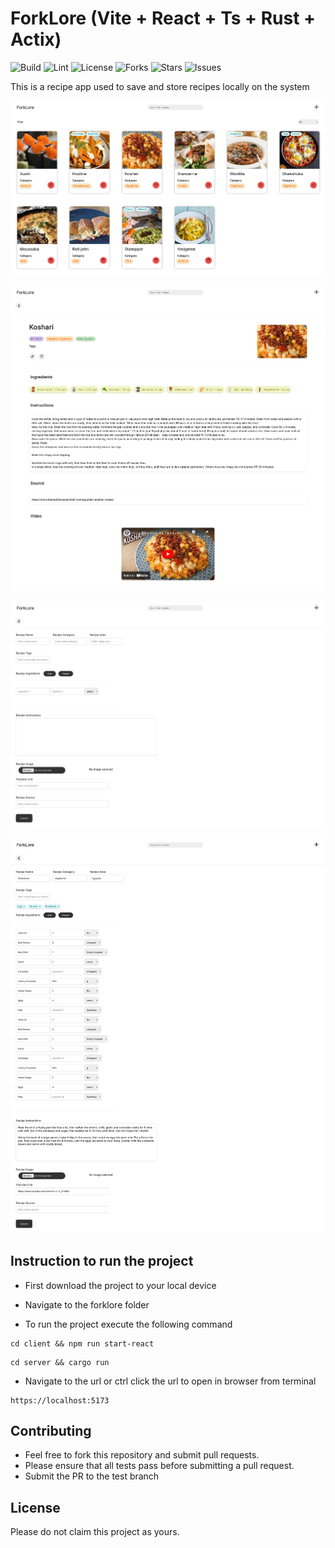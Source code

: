 # ForkLore (Vite + React + Ts + Rust + Actix)

![Build](https://github.com/NithinV404/forklore/actions/workflows/build.yml/badge.svg)
![Lint](https://github.com/NithinV404/forklore/actions/workflows/lint.yml/badge.svg)
![License](https://img.shields.io/github/license/NIthinV404/forklore)
![Forks](https://img.shields.io/github/forks/NithinV404/forklore)
![Stars](https://img.shields.io/github/stars/NithinV404/forklore)
![Issues](https://img.shields.io/github/issues/NithinV404/forklore)

This is a recipe app used to save and store recipes locally on the system

![Example Image 1](./images/screenshots/photo_1.png)

![Example Image 2](./images/screenshots/photo_2.png)

![Example Image 3](./images/screenshots/photo_3.png)

![Example Image 4](./images/screenshots/photo_4.png)

## Instruction to run the project

- First download the project to your local device

- Navigate to the forklore folder

- To run the project execute the following command

```
cd client && npm run start-react
```

```
cd server && cargo run
```

- Navigate to the url or ctrl click the url to open in browser from terminal

```
https://localhost:5173
```

## Contributing

- Feel free to fork this repository and submit pull requests.
- Please ensure that all tests pass before submitting a pull request.
- Submit the PR to the test branch

## License

Please do not claim this project as yours.
